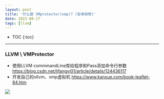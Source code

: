 ```yaml
---
layout: post
title: '什么是 VMprotector(vmp)? (安卓研修)'
date: 2022-08-17
tags: [llvm]
---
```


* TOC 
{:toc}

---


### LLVM \ VMProtector 
* 使用LLVM commmandLine库给程序和Pass添加命令行参数 <https://blog.csdn.net/lifangyi01/article/details/124436117>
* 开发自己的ollvm、vmp虚拟机 <https://www.kanxue.com/book-leaflet-84.htm>

![](https://raw.githubusercontent.com/randoruf/photo-asset-repo/main/imgs/2022-08-18-16-43-58.png)

